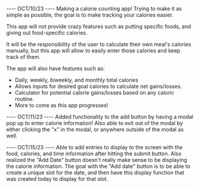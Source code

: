 ---- OCT/10/23 ----
Making a calorie counting app! Trying to make it as simple as possible, the goal is to make tracking your calories easier. 

This app will not provide crazy features such as putting specific foods, and giving out food-specific calories. 

It will be the responsibility of the user to calculate their own meal's calories manually, but this app will allow to easily enter those calories and keep track of them.

The app will also have features such as:
- Daily, weekly, biweekly, and monthly total calories
- Allows inputs for desired goal calories to calculate net gains/losses.
- Calculator for potential calorie gains/losses based on any caloric routine. 
- More to come as this app progresses!

---- OCT/11/23 ----
Added functionality to the add button by having a modal pop up to enter calorie information! Also able to exit out of the modal by either clicking the "x" in the modal, or anywhere outside of the modal as well.

---- OCT/15/23 ----
Able to add entries to display to the screen with the food, calories, and time information after hitting the submit button. Also realized the "Add Date" button doesn't really make sense to be displaying the calorie information. The goal with the "Add date" button is to be able to create a unique slot for the date, and then have this display function that was created today to display for that slot. 
